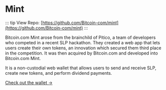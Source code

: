 # Mint

::: tip View Repo:
[https://github.com/Bitcoin-com/mint](https://github.com/Bitcoin-com/mint)
:::

Bitcoin.com Mint arose from the brainchild of Pitico, a team of developers who competed in a recent SLP hackathon. They created a web app that lets users create their own tokens, an innovation which secured them third place in the competition. It was then acquired by Bitcoin.com and developed into Bitcoin.com Mint. 

It is a non-custodial web wallet that allows users to send and receive SLP, create new tokens, and perform dividend payments.


[Check out the wallet →](https://mint.bitcoin.com/)
